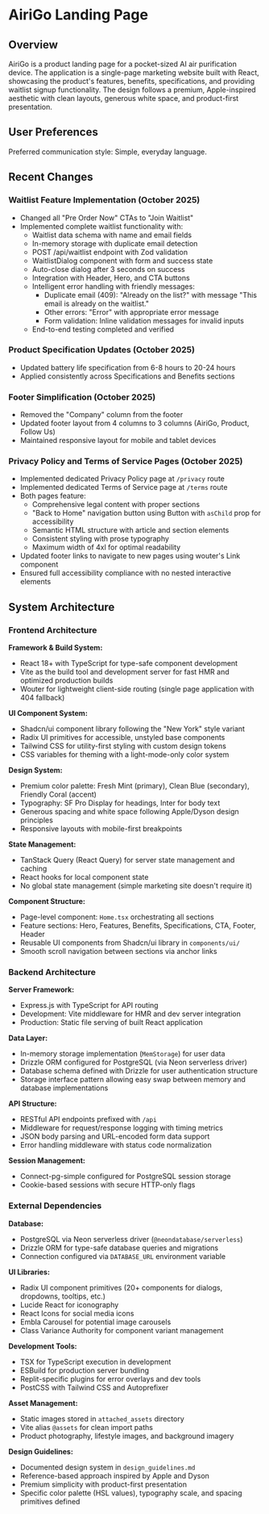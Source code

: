 # AiriGo Landing Page

## Overview

AiriGo is a product landing page for a pocket-sized AI air purification device. The application is a single-page marketing website built with React, showcasing the product's features, benefits, specifications, and providing waitlist signup functionality. The design follows a premium, Apple-inspired aesthetic with clean layouts, generous white space, and product-first presentation.

## User Preferences

Preferred communication style: Simple, everyday language.

## Recent Changes

### Waitlist Feature Implementation (October 2025)
- Changed all "Pre Order Now" CTAs to "Join Waitlist"
- Implemented complete waitlist functionality with:
  - Waitlist data schema with name and email fields
  - In-memory storage with duplicate email detection
  - POST /api/waitlist endpoint with Zod validation
  - WaitlistDialog component with form and success state
  - Auto-close dialog after 3 seconds on success
  - Integration with Header, Hero, and CTA buttons
  - Intelligent error handling with friendly messages:
    - Duplicate email (409): "Already on the list?" with message "This email is already on the waitlist."
    - Other errors: "Error" with appropriate error message
    - Form validation: Inline validation messages for invalid inputs
  - End-to-end testing completed and verified

### Product Specification Updates (October 2025)
- Updated battery life specification from 6-8 hours to 20-24 hours
- Applied consistently across Specifications and Benefits sections

### Footer Simplification (October 2025)
- Removed the "Company" column from the footer
- Updated footer layout from 4 columns to 3 columns (AiriGo, Product, Follow Us)
- Maintained responsive layout for mobile and tablet devices

### Privacy Policy and Terms of Service Pages (October 2025)
- Implemented dedicated Privacy Policy page at `/privacy` route
- Implemented dedicated Terms of Service page at `/terms` route
- Both pages feature:
  - Comprehensive legal content with proper sections
  - "Back to Home" navigation button using Button with `asChild` prop for accessibility
  - Semantic HTML structure with article and section elements
  - Consistent styling with prose typography
  - Maximum width of 4xl for optimal readability
- Updated footer links to navigate to new pages using wouter's Link component
- Ensured full accessibility compliance with no nested interactive elements

## System Architecture

### Frontend Architecture

**Framework & Build System:**
- React 18+ with TypeScript for type-safe component development
- Vite as the build tool and development server for fast HMR and optimized production builds
- Wouter for lightweight client-side routing (single page application with 404 fallback)

**UI Component System:**
- Shadcn/ui component library following the "New York" style variant
- Radix UI primitives for accessible, unstyled base components
- Tailwind CSS for utility-first styling with custom design tokens
- CSS variables for theming with a light-mode-only color system

**Design System:**
- Premium color palette: Fresh Mint (primary), Clean Blue (secondary), Friendly Coral (accent)
- Typography: SF Pro Display for headings, Inter for body text
- Generous spacing and white space following Apple/Dyson design principles
- Responsive layouts with mobile-first breakpoints

**State Management:**
- TanStack Query (React Query) for server state management and caching
- React hooks for local component state
- No global state management (simple marketing site doesn't require it)

**Component Structure:**
- Page-level component: `Home.tsx` orchestrating all sections
- Feature sections: Hero, Features, Benefits, Specifications, CTA, Footer, Header
- Reusable UI components from Shadcn/ui library in `components/ui/`
- Smooth scroll navigation between sections via anchor links

### Backend Architecture

**Server Framework:**
- Express.js with TypeScript for API routing
- Development: Vite middleware for HMR and dev server integration
- Production: Static file serving of built React application

**Data Layer:**
- In-memory storage implementation (`MemStorage`) for user data
- Drizzle ORM configured for PostgreSQL (via Neon serverless driver)
- Database schema defined with Drizzle for user authentication structure
- Storage interface pattern allowing easy swap between memory and database implementations

**API Structure:**
- RESTful API endpoints prefixed with `/api`
- Middleware for request/response logging with timing metrics
- JSON body parsing and URL-encoded form data support
- Error handling middleware with status code normalization

**Session Management:**
- Connect-pg-simple configured for PostgreSQL session storage
- Cookie-based sessions with secure HTTP-only flags

### External Dependencies

**Database:**
- PostgreSQL via Neon serverless driver (`@neondatabase/serverless`)
- Drizzle ORM for type-safe database queries and migrations
- Connection configured via `DATABASE_URL` environment variable

**UI Libraries:**
- Radix UI component primitives (20+ components for dialogs, dropdowns, tooltips, etc.)
- Lucide React for iconography
- React Icons for social media icons
- Embla Carousel for potential image carousels
- Class Variance Authority for component variant management

**Development Tools:**
- TSX for TypeScript execution in development
- ESBuild for production server bundling
- Replit-specific plugins for error overlays and dev tools
- PostCSS with Tailwind CSS and Autoprefixer

**Asset Management:**
- Static images stored in `attached_assets` directory
- Vite alias `@assets` for clean import paths
- Product photography, lifestyle images, and background imagery

**Design Guidelines:**
- Documented design system in `design_guidelines.md`
- Reference-based approach inspired by Apple and Dyson
- Premium simplicity with product-first presentation
- Specific color palette (HSL values), typography scale, and spacing primitives defined